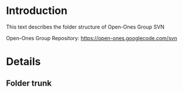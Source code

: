 # Introduction #
This text describes the folder structure of Open-Ones Group SVN

Open-Ones Group Repository: https://open-ones.googlecode.com/svn
# Details #

## Folder trunk ##

